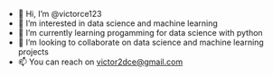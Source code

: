 - 👋 Hi, I’m @victorce123
- 👀 I’m interested in data science and machine learning
- 🌱 I’m currently learning progamming for data science with python
- 💞️ I’m looking to collaborate on data science and machine learning projects
- 📫 You can reach on victor2dce@gmail.com 

<!---
victorce123/victorce123 is a ✨ special ✨ repository because its `README.md` (this file) appears on your GitHub profile.
You can click the Preview link to take a look at your changes.
--->
